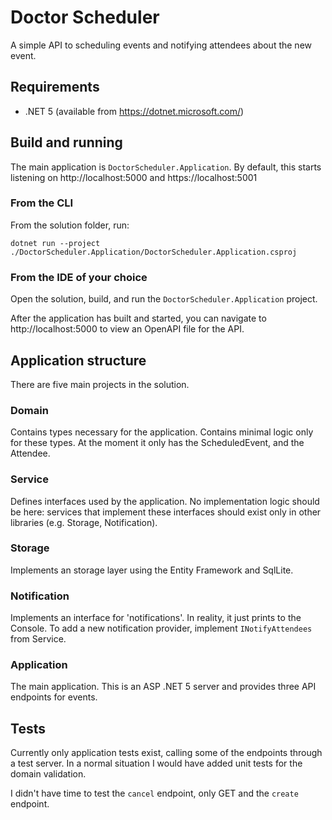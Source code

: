 # Doctor Scheduler

A simple API to scheduling events and notifying attendees about the new event.

## Requirements
- .NET 5 (available from https://dotnet.microsoft.com/)

## Build and running

The main application is `DoctorScheduler.Application`. By default, this starts listening on http://localhost:5000 and https://localhost:5001 

### From the CLI
From the solution folder, run:
```
dotnet run --project ./DoctorScheduler.Application/DoctorScheduler.Application.csproj
```

### From the IDE of your choice
Open the solution, build, and run the `DoctorScheduler.Application` project.

After the application has built and started, you can navigate to http://localhost:5000 to view an OpenAPI file for the API.

## Application structure

There are five main projects in the solution.

### Domain
Contains types necessary for the application. Contains minimal logic only for these types. At the moment it only has the ScheduledEvent, and the Attendee.
### Service
Defines interfaces used by the application. No implementation logic should be here: services that implement these interfaces should exist only in other libraries (e.g. Storage, Notification).
### Storage
Implements an storage layer using the Entity Framework and SqlLite.
### Notification
Implements an interface for 'notifications'. In reality, it just prints to the Console. To add a new notification provider, implement `INotifyAttendees` from Service.
### Application
The main application. This is an ASP .NET 5 server and provides three API endpoints for events.

## Tests

Currently only application tests exist, calling some of the endpoints through a test server. In a normal situation I would have added unit tests for the domain validation.

I didn't have time to test the `cancel` endpoint, only GET and the `create` endpoint.
